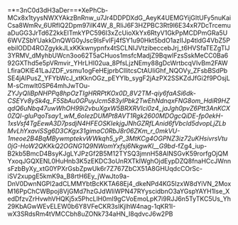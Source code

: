 =*=3nC0d3dH3aDer==*XePhCb-MCx8x1tyysNWXYAkzBnRnw_u7Jr4DDPDXdG_AeyK4UEMGYijGItUFy5nuKaiCsa8WmRv_6URfIQ2Dpm97ilK4W_8_RliJ6F3HZPBC3Rt9l6E34xR7DcTrcemuaDuGG3JrTd6Z2kkEITmkYPC596I3xZcUioXkYx6RtyV1GkPpMCDPmGRa5U6WVZSbYUakkDnQWG0yJsc9IsFvlFj4fSY1u90Hkt5bdO1azIIJp4tldG4VbZ5PebilODD4ROZgykkJLxKKkwnypnfx4tSCLNIJVtzibeccebJrj_t6HVSfaTEZgTlJ3YRMV_dMyhbUWcn3oo62T5aCHuos1msfcMadjZ9BqwIFzsSskMeCC0Ba692GXThd5e5pVRmvir_YHrLHI02ua_8PfsLjzNEmy88gDcWrtbcqVIvBm2FAWLfiraOKlE41LaJZDF_vsmu1ogFeHEjprbCIlitcsCtAUIiGhf_NQOVy_ZFsbBSdPbSE4jAlPusZ_YFYbWcJ_xtKknOGz_pEYYlb_sygF2jAzPX2SSKZdJfGi2f9POsjLM-sCmwlt0SP64mhJwTOu-_ZYJyQIiBpNHPPq8hpOzTIgHRRPtKOx0D_8V2TM-qiy6faASi6dk-CSEYv8ySk4q_F5SbAu0GPuyJcm583yIPbk2TwEhNdnqxFNG8om_HdiR9HZqdQ6uNbq47uwWhOH99i2vbuXgxW5BRXRVIci0z4_jaJgh0pvZ6Ptt3AnKCX0ZQI-gluPqoTsay1_wM_6oIezDUMPt8AVT1Rgk2600MDOgcQiDE-fp0ekH-1xsVsf4TgEewA3D7psdjN4HFEOSKIekjgJNhGZRfLAnid6fVbcld5dvopLjZLbMvLhYxaviSSg6D3CKgx31gimaC0RbJ8r06ZKm_r_0mkVU-1meoe2B4BqMBywmptekvWWkqh5_yP_3MtKCg4OGPNZ3iz72uKHsivrsVtu0jG-HoW2QKKkQ2OGNG1Q9NWomYxfsj6NkgwKl__G9bd_-fZg4_iup-B2kb5BmcD4BsyKJgLYJPzGf2B5M12TYSQ3jmnH58AINSGvK59rorfgOjQMYxoqJGQXENL0HuHnb3K5zEKDC3oUnRXTkIWghOjdEypDZQ8fnaHCcJWnnsFzbByXy_xtG0YPXrGsbZpwUk6r7Z767ZbCX51A8GHUqdcCOrSc-iSV2xupgE5kmK9a_B8rtH6Ey_jWwJto9a-DnV0DwnNGPl2adCLMMYbtBcKKTA68Ej4_dkeNPd4KG5IzxW8dYiVN_2MoxM16PpChCWBpoj8VjGMd7hzGJdWliWPN47RYyscidbnO3aYGspYAYH1Ise_XedDfzvZrHvwhVHQKj5x5PhcLlH0mI9gCVoEmoLpK7i9RJJ6n5TyTKC5Us_Yh29KbAGwWEvELEW0b6Y8VFeCKR3sIKjlhW4nag-1qKR1I-wX3SRdsRm4tVMCCbh8uZONk734aHN_I8qdvcJ6w2PB